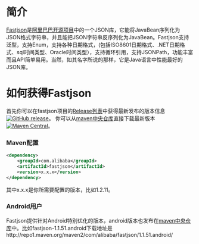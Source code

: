 # 简介
[Fastjson](https://github.com/alibaba/fastjson)是[阿里巴巴开源项目](https://github.com/alibaba/)中的一个JSON库，它能将JavaBean序列化为JSON格式字符串，并且能把JSON字符串反序列化为JavaBean。Fastjson支持泛型，支持Enum，支持各种日期格式，(包括ISO8601日期格式、.NET日期格式、sql时间类型、Oracle时间类型），支持循环引用，支持JSONPath，功能丰富而且API简单易用。当然，如其名字所说的那样，它是Java语言中性能最好的JSON库。

# 如何获得Fastjson
首先你可以在fastjson项目的[Release列表](https://github.com/alibaba/fastjson/releases)中获得最新发布的版本信息[![GitHub release](https://img.shields.io/github/release/alibaba/fastjson.svg)](https://github.com/alibaba/fastjson/releases)。
你可以从[maven中央仓库](http://repo1.maven.org/maven2/com/alibaba/fastjson/)直接下载最新版本[![Maven Central](https://maven-badges.herokuapp.com/maven-central/com.alibaba/fastjson/badge.svg)](https://maven-badges.herokuapp.com/maven-central/com.alibaba/fastjson/)。

### Maven配置
```xml
<dependency>
	<groupId>com.alibaba</groupId>
	<artifactId>fastjson</artifactId>
	<version>x.x.x</version>
</dependency>
```
其中x.x.x是你所需要配置的版本，比如1.2.11。

### Android用户
Fastjson提供针对Android特别优化的版本，android版本也发布在[maven中央仓库](http://repo1.maven.org/maven2/com/alibaba/fastjson/)中。比如fastjson-1.1.51.android下载地址是http://repo1.maven.org/maven2/com/alibaba/fastjson/1.1.51.android/ 